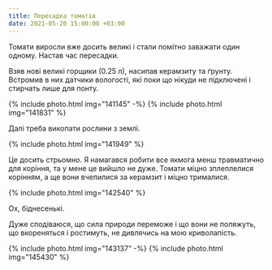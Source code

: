 ```yaml
---
title: Пересадка томатів
date: 2021-05-20 15:00:00 +03:00
---
```


Томати виросли вже досить великі і стали помітно заважати один одному. Настав час пересадки. 

Взяв нові великі горщики (0.25 л), насипав керамзиту та ґрунту. Встромив в них датчики вологості, які поки що нікуди не підключені і стирчать лише для понту.

{% include photo.html img="141145" -%}
{% include photo.html img="141831" %}

Далі треба викопати рослини з землі.

{% include photo.html img="141949" %}

Це досить стрьомно. Я намагався робити все якмога менш травматично для коріння, та у мене це вийшло не дуже. Томати міцно зплеплелися корінням, а ще вони вчепилися за керамзит і міцно трималися.

{% include photo.html img="142540" %}

Ох, біднесенькі.

Дуже сподіваюся, що сила природи переможе і що вони не поляжуть, що вкореняться і ростимуть, не дивлячись на мою криволапість.

{% include photo.html img="143137" -%}
{% include photo.html img="145430" %}
